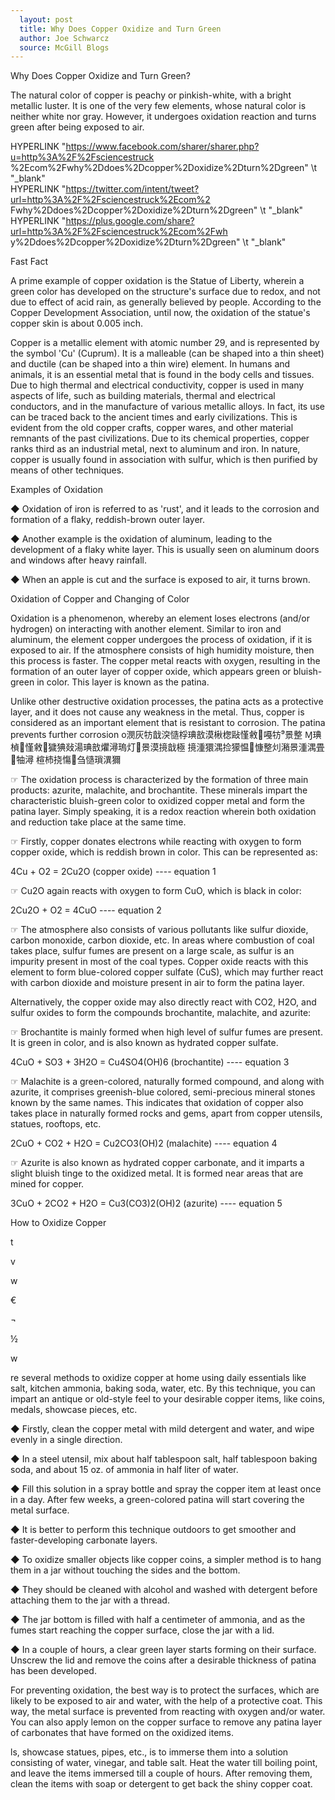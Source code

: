 ```yaml
---
  layout: post
  title: Why Does Copper Oxidize and Turn Green
  author: Joe Schwarcz
  source: McGill Blogs
---
```

Why Does Copper Oxidize and Turn Green?

 

The natural color of copper is peachy or pinkish-white, with a bright
metallic luster. It is one of the very few elements, whose natural color
is neither white nor gray. However, it undergoes oxidation reaction and
turns green after being exposed to air.

  HYPERLINK
"https://www.facebook.com/sharer/sharer.php?u=http%3A%2F%2Fsciencestruck
%2Ecom%2Fwhy%2Ddoes%2Dcopper%2Doxidize%2Dturn%2Dgreen" \t "_blank"    
HYPERLINK
"https://twitter.com/intent/tweet?url=http%3A%2F%2Fsciencestruck%2Ecom%2
Fwhy%2Ddoes%2Dcopper%2Doxidize%2Dturn%2Dgreen" \t "_blank"     HYPERLINK
"https://plus.google.com/share?url=http%3A%2F%2Fsciencestruck%2Ecom%2Fwh
y%2Ddoes%2Dcopper%2Doxidize%2Dturn%2Dgreen" \t "_blank"   

Fast Fact

A prime example of copper oxidation is the Statue of Liberty, wherein a
green color has developed on the structure's surface due to redox, and
not due to effect of acid rain, as generally believed by people.
According to the Copper Development Association, until now, the
oxidation of the statue's copper skin is about 0.005 inch.

Copper is a metallic element with atomic number 29, and is represented
by the symbol 'Cu' (Cuprum). It is a malleable (can be shaped into a
thin sheet) and ductile (can be shaped into a thin wire) element. In
humans and animals, it is an essential metal that is found in the body
cells and tissues. Due to high thermal and electrical conductivity,
copper is used in many aspects of life, such as building materials,
thermal and electrical conductors, and in the manufacture of various
metallic alloys. In fact, its use can be traced back to the ancient
times and early civilizations. This is evident from the old copper
crafts, copper wares, and other material remnants of the past
civilizations. Due to its chemical properties, copper ranks third as an
industrial metal, next to aluminum and iron. In nature, copper is
usually found in association with sulfur, which is then purified by
means of other techniques.

Examples of Oxidation

◆ Oxidation of iron is referred to as 'rust', and it leads to the
corrosion and formation of a flaky, reddish-brown outer layer.

◆ Another example is the oxidation of aluminum, leading to the
development of a flaky white layer. This is usually seen on aluminum
doors and windows after heavy rainfall.

◆ When an apple is cut and the surface is exposed to air, it turns
brown.

Oxidation of Copper and Changing of Color

Oxidation is a phenomenon, whereby an element loses electrons (and/or
hydrogen) on interacting with another element. Similar to iron and
aluminum, the element copper undergoes the process of oxidation, if it
is exposed to air. If the atmosphere consists of high humidity moisture,
then this process is faster. The copper metal reacts with oxygen,
resulting in the formation of an outer layer of copper oxide, which
appears green or bluish-green in color. This layer is known as the
patina.

Unlike other destructive oxidation processes, the patina acts as a
protective layer, and it does not cause any weakness in the metal. Thus,
copper is considered as an important element that is resistant to
corrosion. The patina prevents further corrosion
o⁦潣灰牥戠湥慥桴琠敨漠楸楤敺⁤慬敹⹲嘠牥⁹景整
Ɱ琠楨⁳慬敹⁲獩猠敥⁮湯琠敨爠潯瑦灯⁳景漠摬戠極
摬湩獧‬湡⁤捡獴愠⁳⁡慷整灲潲景湩⁧湡⁤畳⵮牰潯
楦杮挠慯⹴刍慥瑣潩獮

☞ The oxidation process is characterized by the formation of three
main products: azurite, malachite, and brochantite. These minerals
impart the characteristic bluish-green color to oxidized copper metal
and form the patina layer. Simply speaking, it is a redox reaction
wherein both oxidation and reduction take place at the same time.

☞ Firstly, copper donates electrons while reacting with oxygen to form
copper oxide, which is reddish brown in color. This can be represented
as:

4Cu + O2 = 2Cu2O (copper oxide) ---- equation 1

☞ Cu2O again reacts with oxygen to form CuO, which is black in color:

2Cu2O + O2 = 4CuO ---- equation 2

☞ The atmosphere also consists of various pollutants like sulfur
dioxide, carbon monoxide, carbon dioxide, etc. In areas where combustion
of coal takes place, sulfur fumes are present on a large scale, as
sulfur is an impurity present in most of the coal types. Copper oxide
reacts with this element to form blue-colored copper sulfate (CuS),
which may further react with carbon dioxide and moisture present in air
to form the patina layer.

Alternatively, the copper oxide may also directly react with CO2, H2O,
and sulfur oxides to form the compounds brochantite, malachite, and
azurite:

☞ Brochantite is mainly formed when high level of sulfur fumes are
present. It is green in color, and is also known as hydrated copper
sulfate.

4CuO + SO3 + 3H2O = Cu4SO4(OH)6 (brochantite) ---- equation 3

☞ Malachite is a green-colored, naturally formed compound, and along
with azurite, it comprises greenish-blue colored, semi-precious mineral
stones known by the same names. This indicates that oxidation of copper
also takes place in naturally formed rocks and gems, apart from copper
utensils, statues, rooftops, etc.

2CuO + CO2 + H2O = Cu2CO3(OH)2 (malachite) ---- equation 4

☞ Azurite is also known as hydrated copper carbonate, and it imparts a
slight bluish tinge to the oxidized metal. It is formed near areas that
are mined for copper.

3CuO + 2CO2 + H2O = Cu3(CO3)2(OH)2 (azurite) ---- equation 5

How to Oxidize Copper

t

v

w

€

¬

½

w

re several methods to oxidize copper at home using daily essentials like
salt, kitchen ammonia, baking soda, water, etc. By this technique, you
can impart an antique or old-style feel to your desirable copper items,
like coins, medals, showcase pieces, etc.

◆ Firstly, clean the copper metal with mild detergent and water, and
wipe evenly in a single direction.

◆ In a steel utensil, mix about half tablespoon salt, half tablespoon
baking soda, and about 15 oz. of ammonia in half liter of water.

◆ Fill this solution in a spray bottle and spray the copper item at
least once in a day. After few weeks, a green-colored patina will start
covering the metal surface.

◆ It is better to perform this technique outdoors to get smoother and
faster-developing carbonate layers.

◆ To oxidize smaller objects like copper coins, a simpler method is to
hang them in a jar without touching the sides and the bottom.

◆ They should be cleaned with alcohol and washed with detergent before
attaching them to the jar with a thread.

◆ The jar bottom is filled with half a centimeter of ammonia, and as
the fumes start reaching the copper surface, close the jar with a lid.

◆ In a couple of hours, a clear green layer starts forming on their
surface. Unscrew the lid and remove the coins after a desirable
thickness of patina has been developed.

For preventing oxidation, the best way is to protect the surfaces, which
are likely to be exposed to air and water, with the help of a protective
coat. This way, the metal surface is prevented from reacting with oxygen
and/or water. You can also apply lemon on the copper surface to remove
any patina layer of carbonates that have formed on the oxidized items.

ls, showcase statues, pipes, etc., is to immerse them into a solution
consisting of water, vinegar, and table salt. Heat the water till
boiling point, and leave the items immersed till a couple of hours.
After removing them, clean the items with soap or detergent to get back
the shiny copper coat.


